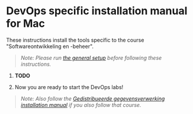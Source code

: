 # DevOps specific installation manual for Mac

These instructions install the tools specific to the course "Softwareontwikkeling en -beheer".

> *Note: Please run [the general setup](./setup-mac.md) before following these instructions.*

1. **TODO**

1. Now you are ready to start the DevOps labs!

> *Note: Also follow the [Gedistribueerde gegevensverwerking installation manual](./gdv-setup-mac.md) if you also follow that course.*
